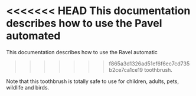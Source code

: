 <<<<<<< HEAD
This documentation describes how to use the Pavel automated
=======
This documentation describes how to use the Ravel automatic
>>>>>>> f865a3d1326ad51ef6f6ec7cd735b2ce7ca1ce19
toothbrush.

Note that this toothbrush is totally safe to use for children,
adults, pets, wildlife and birds.
